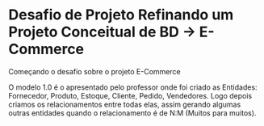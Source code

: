 # Desafio de Projeto Refinando um Projeto Conceitual de BD -> E-Commerce

Começando o desafio sobre o projeto E-Commerce

O modelo 1.0 é o apresentado pelo professor onde foi criado as Entidades: Fornecedor, Produto, Estoque, Cliente, Pedido, Vendedores. Logo depois criamos os relacionamentos entre todas elas, assim gerando algumas outras entidades quando o relacionamento é de N:M (Muitos para muitos).




